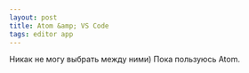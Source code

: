 ```yaml
---
layout: post
title: Atom &amp; VS Code
tags: editor app
---
```

Никак не могу выбрать между ними)
Пока пользуюсь Atom.
